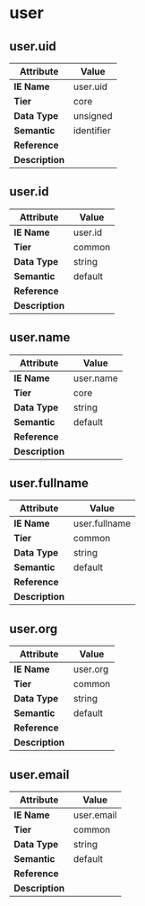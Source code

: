# user

## user.uid

Attribute | Value
--- | ---
**IE Name** | user.uid
**Tier** | core
**Data Type** | unsigned
**Semantic** | identifier
**Reference** | 
**Description** | 

## user.id

Attribute | Value
--- | ---
**IE Name** | user.id
**Tier** | common
**Data Type** | string
**Semantic** | default
**Reference** | 
**Description** | 

## user.name

Attribute | Value
--- | ---
**IE Name** | user.name
**Tier** | core
**Data Type** | string
**Semantic** | default
**Reference** | 
**Description** | 

## user.fullname

Attribute | Value
--- | ---
**IE Name** | user.fullname
**Tier** | common
**Data Type** | string
**Semantic** | default
**Reference** | 
**Description** | 

## user.org

Attribute | Value
--- | ---
**IE Name** | user.org
**Tier** | common
**Data Type** | string
**Semantic** | default
**Reference** | 
**Description** | 

## user.email

Attribute | Value
--- | ---
**IE Name** | user.email
**Tier** | common
**Data Type** | string
**Semantic** | default
**Reference** | 
**Description** | 
